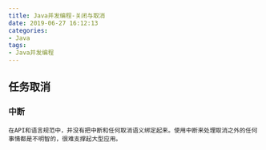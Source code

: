 ```yaml
---
title: Java并发编程-关闭与取消
date: 2019-06-27 16:12:13
categories:
- Java
tags: 
- Java并发编程
---
```


## 任务取消

### 中断



```wiki
在API和语言规范中，并没有把中断和任何取消语义绑定起来。使用中断来处理取消之外的任何事情都是不明智的，很难支撑起大型应用。
```

